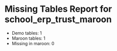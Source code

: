 # Missing Tables Report for school_erp_trust_maroon

- Demo tables: 1
- Maroon tables: 1
- Missing in maroon: 0
